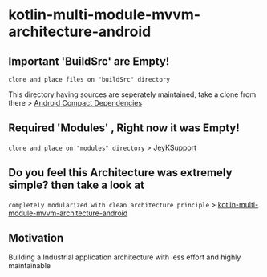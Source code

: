 # kotlin-multi-module-mvvm-architecture-android

## Important 'BuildSrc' are Empty!
```clone and place files on "buildSrc" directory```

 This directory having sources are seperately maintained, take a clone from there > [Android Compact Dependencies](https://github.com/merlinJeyakumar/android-compact-dependencies.git)

## Required 'Modules' , Right now it was Empty!
```clone and place on "modules" directory``` > [JeyKSupport](https://github.com/merlinJeyakumar/jeyksupport)

## Do you feel this Architecture was extremely simple? then take a look at
 ``` completely modularized with clean architecture principle ``` > [kotlin-multi-module-mvvm-architecture-android](https://github.com/merlinJeyakumar/kotlin-multi-module-mvvm-architecture-android.git)

## Motivation
Building a Industrial application architecture with less effort and highly maintainable
